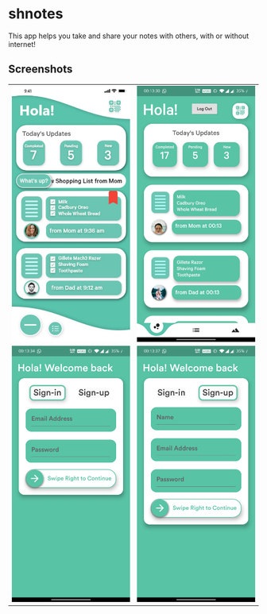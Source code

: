 # shnotes
This app helps you take and share your notes with others, with or without internet!

## Screenshots
<table>
<tr>
<td><img src="Screenshots/App Concept in Adobe XD.jpg">
</td>
  <td><img src="Screenshots/Screenshot_20200704-001330.jpg">
</td>
</tr>
  <tr>
<td><img src="Screenshots/Screenshot_20200704-001335.jpg">
</td>
  <td><img src="Screenshots/Screenshot_20200704-001338.jpg">
</td>
<table>
